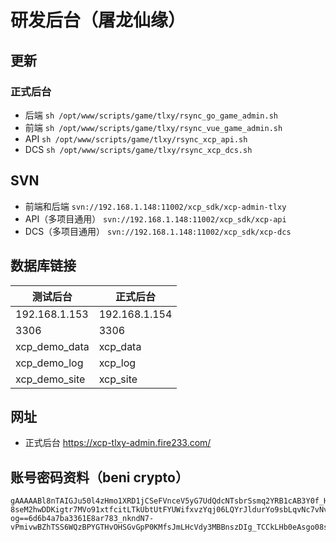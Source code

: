 # 研发后台（屠龙仙缘）


## 更新

### 正式后台
- 后端 `sh /opt/www/scripts/game/tlxy/rsync_go_game_admin.sh`
- 前端 `sh /opt/www/scripts/game/tlxy/rsync_vue_game_admin.sh`
- API `sh /opt/www/scripts/game/tlxy/rsync_xcp_api.sh`
- DCS `sh /opt/www/scripts/game/tlxy/rsync_xcp_dcs.sh`


## SVN
- 前端和后端 `svn://192.168.1.148:11002/xcp_sdk/xcp-admin-tlxy`
- API（多项目通用） `svn://192.168.1.148:11002/xcp_sdk/xcp-api`
- DCS（多项目通用） `svn://192.168.1.148:11002/xcp_sdk/xcp-dcs`


## 数据库链接
| 测试后台      | 正式后台      |
| ------------- | ------------- |
| 192.168.1.153 | 192.168.1.154 |
| 3306          | 3306          |
| xcp_demo_data | xcp_data      |
| xcp_demo_log  | xcp_log       |
| xcp_demo_site | xcp_site      |


## 网址
- 正式后台 <https://xcp-tlxy-admin.fire233.com/>


## 账号密码资料（beni crypto）
```
gAAAAABl8nTAIGJu50l4zHmo1XRD1jCSeFVnceV5yG7UdQdcNTsbrSsmq2YRB1cAB3Y0f_HIoPGeDrD-8seM2hwDDKigtr7MVo91xtfcitLTkUbtUtFYUWifxvzYqj06LQYrJldurYo9sbLqvNc7vNvmN5H08eXeCtPoYi7H8kWTTUg-og==6d6b4a7ba3361E8ar783_nkndN7-vPmivwBZhTSS6WQzBPYGTHvOHSGvGpP0KMfsJmLHcVdy3MBBnszDIg_TCCkLHb0eAsgo08s3IKsZpEEKGlre3v3EnrEkiux6dR0UmAaue7VGCSobMx9hgS4r3yiNDW05a1pLTNQ65fhfoyyhdo_50Ppw9pqw6ZmLEbac18699f60aa3e3b0c2
```